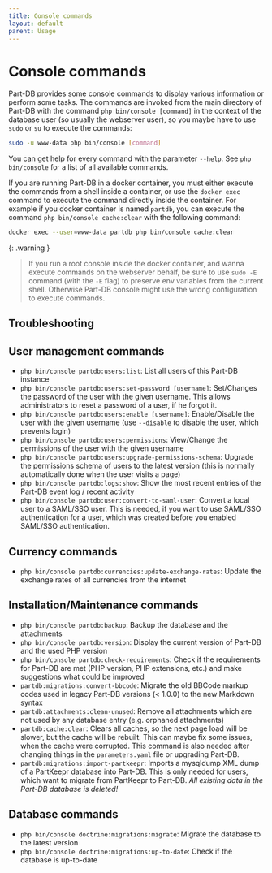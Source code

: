```yaml
---
title: Console commands
layout: default
parent: Usage
---
```


# Console commands

Part-DB provides some console commands to display various information or perform some tasks.
The commands are invoked from the main directory of Part-DB with the command `php bin/console [command]` in the context
of the database user (so usually the webserver user), so you maybe have to use `sudo` or `su` to execute the commands: 
  
```bash
sudo -u www-data php bin/console [command]
```

You can get help for every command with the parameter `--help`. See `php bin/console` for a list of all available
commands.

If you are running Part-DB in a docker container, you must either execute the commands from a shell inside a container,
or use the `docker exec` command to execute the command directly inside the container. For example if you docker container
is named `partdb`, you can execute the command `php bin/console cache:clear` with the following command:

```bash
docker exec --user=www-data partdb php bin/console cache:clear
```

{: .warning }
> If you run a root console inside the docker container, and wanna execute commands on the webserver behalf, be sure to use `sudo -E` command (with the `-E` flag) to preserve env variables from the current shell.
> Otherwise Part-DB console might use the wrong configuration to execute commands.

## Troubleshooting

## User management commands

* `php bin/console partdb:users:list`: List all users of this Part-DB instance
* `php bin/console partdb:users:set-password [username]`: Set/Changes the password of the user with the given username.
  This allows administrators to reset a password of a user, if he forgot it.
* `php bin/console partdb:users:enable [username]`: Enable/Disable the user with the given username (use `--disable` to
  disable the user, which prevents login)
* `php bin/console partdb:users:permissions`: View/Change the permissions of the user with the given username
* `php bin/console partdb:users:upgrade-permissions-schema`: Upgrade the permissions schema of users to the latest
  version (this is normally automatically done when the user visits a page)
* `php bin/console partdb:logs:show`: Show the most recent entries of the Part-DB event log / recent activity
* `php bin/console partdb:user:convert-to-saml-user`: Convert a local user to a SAML/SSO user. This is needed, if you
  want to use SAML/SSO authentication for a user, which was created before you enabled SAML/SSO authentication.

## Currency commands

* `php bin/console partdb:currencies:update-exchange-rates`: Update the exchange rates of all currencies from the
  internet

## Installation/Maintenance commands

* `php bin/console partdb:backup`: Backup the database and the attachments
* `php bin/console partdb:version`: Display the current version of Part-DB and the used PHP version
* `php bin/console partdb:check-requirements`: Check if the requirements for Part-DB are met (PHP version, PHP
  extensions, etc.) and make suggestions what could be improved
* `partdb:migrations:convert-bbcode`: Migrate the old BBCode markup codes used in legacy Part-DB versions (< 1.0.0) to
  the new Markdown syntax
* `partdb:attachments:clean-unused`: Remove all attachments which are not used by any database entry (e.g. orphaned
  attachments)
* `partdb:cache:clear`: Clears all caches, so the next page load will be slower, but the cache will be rebuilt. This can
  maybe fix some issues, when the cache were corrupted. This command is also needed after changing things in
  the `parameters.yaml` file or upgrading Part-DB.
* `partdb:migrations:import-partkeepr`: Imports a mysqldump XML dump of a PartKeepr database into Part-DB. This is only
  needed for users, which want to migrate from PartKeepr to Part-DB. *All existing data in the Part-DB database is
  deleted!*

## Database commands

* `php bin/console doctrine:migrations:migrate`: Migrate the database to the latest version
* `php bin/console doctrine:migrations:up-to-date`: Check if the database is up-to-date
